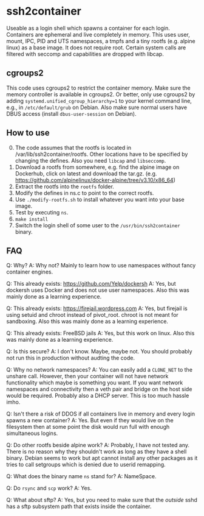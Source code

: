 ssh2container
=============

Useable as a login shell which spawns a container for each login. Containers are ephemeral and live completely in memory.
This uses user, mount, IPC, PID and UTS namespaces, a tmpfs and a tiny rootfs (e.g. alpine linux) as a base image. It does not require root.
Certain system calls are filtered with seccomp and capabilities are dropped with libcap.

cgroups2
--------

This code uses cgroups2 to restrict the container memory.
Make sure the memory controller is available in cgroups2.
Or better, only use cgroups2 by adding `systemd.unified_cgroup_hierarchy=1` to your kernel command line, e.g., in `/etc/default/grub` on Debian.
Also make sure normal users have DBUS access (install `dbus-user-session` on Debian).

How to use
----------

0. The code assumes that the rootfs is located in /var/lib/ssh2container/rootfs. Other locations have to be specified by changing the defines. Also you need `libcap` and `libseccomp`.
1. Download a rootfs from somewhere, e.g. find the alpine image on Dockerhub, click on latest and download the tar.gz. (e.g. https://github.com/alpinelinux/docker-alpine/tree/v3.10/x86_64)
2. Extract the rootfs into the `rootfs` folder.
3. Modify the defines in ns.c to point to the correct rootfs.
4. Use `./modify-rootfs.sh` to install whatever you want into your base image.
5. Test by executing `ns`.
6. `make install`
6. Switch the login shell of some user to the `/usr/bin/ssh2container` binary.


FAQ
---

Q: Why?
A: Why not? Mainly to learn how to use namespaces without fancy container engines.

Q: This already exists: https://github.com/Yelp/dockersh
A: Yes, but dockersh uses Docker and does not use user namespaces. Also this was mainly done as a learning experience.

Q: This already exists: https://firejail.wordpress.com
A: Yes, but firejail is using setuid and chroot instead of pivot\_root. chroot is not meant for sandboxing. Also this was mainly done as a learning experience.

Q: This already exists: FreeBSD jails
A: Yes, but this work on linux. Also this was mainly done as a learning experience.

Q: Is this secure?
A: I don't know. Maybe, maybe not. You should probably not run this in production without audting the code.

Q: Why no network namespaces?
A: You can easily add a `CLONE_NET` to the unshare call. However, then your container will not have network functionality which maybe is something you want. If you want network namespaces and connectivity then a veth pair and bridge on the host side would be required. Probably also a DHCP server. This is too much hassle imho.

Q: Isn't there a risk of DDOS if all containers live in memory and every login spawns a new container?
A: Yes. But even if they would live on the filesystem then at some point the disk would run full with enough simultaneous logins.

Q: Do other rootfs beside alpine work?
A: Probably, I have not tested any. There is no reason why they shouldn't work as long as they have a shell binary. Debian seems to work but apt cannot install any other packages as it tries to call setgroups which is denied due to userid remapping.

Q: What does the binary name `ns` stand for?
A: NameSpace.

Q: Do `rsync` and `scp` work?
A: Yes.

Q: What about sftp?
A: Yes, but you need to make sure that the *outside* sshd has a sftp subsystem path that exists inside the container.

